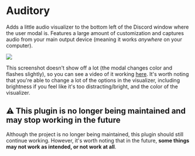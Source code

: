 # Auditory
Adds a little audio visualizer to the bottom left of the Discord window where the user modal is. Features a large amount of customization and captures audio from your main output device (meaning it works *anywhere* on your computer).

![](https://massive-legend.nevulo.xyz/NkeNDQxY.png)

This screenshot doesn't show off a lot (the modal changes color and flashes slightly), so you can see a video of it working [here](https://massive-legend.nevulo.xyz/mP75BlLd.mp4).
It's worth noting that you're able to change a lot of the options in the visualizer, including brightness if you feel like it's too distracting/bright, and the color of the visualizer.

## ⚠ This plugin is no longer being maintained and may stop working in the future
Although the project is no longer being maintained, this plugin should still continue working. However, it's worth noting that in the future, **some things may not work as intended, or not work at all**.
